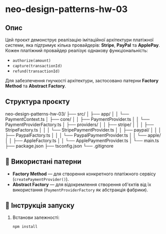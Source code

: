 # neo-design-patterns-hw-03

## Опис

Цей проєкт демонструє реалізацію імітаційної архітектури платіжної системи, яка підтримує кілька провайдерів: **Stripe**, **PayPal** та **ApplePay**. Кожен платіжний провайдер реалізує однакову функціональність:

- `authorize(amount)`
- `capture(transactionId)`
- `refund(transactionId)`

Для забезпечення гнучкості архітектури, застосовано патерни **Factory Method** та **Abstract Factory**.

## Структура проєкту

neo-design-patterns-hw-03/
├── src/
│ ├── app/
│ │ └── PaymentContext.ts
│ ├── core/
│ │ ├── PaymentProvider.ts
│ │ └── PaymentProviderFactory.ts
│ ├── providers/
│ │ ├── stripe/
│ │ │ ├── StripeFactory.ts
│ │ │ └── StripePaymentProvider.ts
│ │ ├── paypal/
│ │ │ ├── PaypalFactory.ts
│ │ │ └── PaypalPaymentProvider.ts
│ │ └── apple/
│ │ ├── AppleFactory.ts
│ │ └── ApplePaymentProvider.ts
│ └── main.ts
├── package.json
├── tsconfig.json
└── .gitignore


## 🧩 Використані патерни

- **Factory Method** — для створення конкретного платіжного сервісу (`createPaymentProvider()`).
- **Abstract Factory** — для відокремлення створення об'єктів від їх використання (`PaymentProviderFactory` як абстракція фабрики).


## 🚀 Інструкція запуску

1. Встанови залежності:
   ```bash
   npm install
